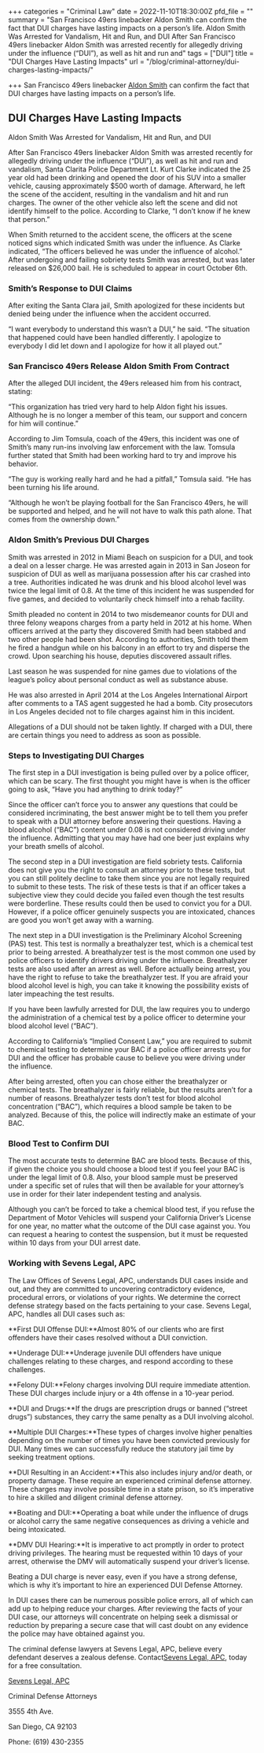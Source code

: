 +++
categories = "Criminal Law"
date = 2022-11-10T18:30:00Z
pfd_file = ""
summary = "San Francisco 49ers linebacker Aldon Smith can confirm the fact that DUI charges have lasting impacts on a person’s life. Aldon Smith Was Arrested for Vandalism, Hit and Run, and DUI After San Francisco 49ers linebacker Aldon Smith was arrested recently for allegedly driving under the influence (“DUI”), as well as hit and run and"
tags = ["DUI"]
title = "DUI Charges Have Lasting Impacts"
url = "/blog/criminal-attorney/dui-charges-lasting-impacts/"

+++
San Francisco 49ers linebacker [Aldon Smith](https://www.sevenslegal.com/) can confirm the fact that DUI charges have lasting impacts on a person’s life.

## DUI Charges Have Lasting Impacts

Aldon Smith Was Arrested for Vandalism, Hit and Run, and DUI

After San Francisco 49ers linebacker Aldon Smith was arrested recently for allegedly driving under the influence (“DUI”), as well as hit and run and vandalism, Santa Clarita Police Department Lt. Kurt Clarke indicated the 25 year old had been drinking and opened the door of his SUV into a smaller vehicle, causing approximately $500 worth of damage. Afterward, he left the scene of the accident, resulting in the vandalism and hit and run charges. The owner of the other vehicle also left the scene and did not identify himself to the police. According to Clarke, “I don’t know if he knew that person.”

When Smith returned to the accident scene, the officers at the scene noticed signs which indicated Smith was under the influence. As Clarke indicated, “The officers believed he was under the influence of alcohol.” After undergoing and failing sobriety tests Smith was arrested, but was later released on $26,000 bail. He is scheduled to appear in court October 6th.

### Smith’s Response to DUI Claims

After exiting the Santa Clara jail, Smith apologized for these incidents but denied being under the influence when the accident occurred.

“I want everybody to understand this wasn’t a DUI,” he said. “The situation that happened could have been handled differently. I apologize to everybody I did let down and I apologize for how it all played out.”

### San Francisco 49ers Release Aldon Smith From Contract

After the alleged DUI incident, the 49ers released him from his contract, stating:

“This organization has tried very hard to help Aldon fight his issues. Although he is no longer a member of this team, our support and concern for him will continue.”

According to Jim Tomsula, coach of the 49ers, this incident was one of Smith’s many run-ins involving law enforcement with the law. Tomsula further stated that Smith had been working hard to try and improve his behavior.

“The guy is working really hard and he had a pitfall,” Tomsula said. “He has been turning his life around.

“Although he won’t be playing football for the San Francisco 49ers, he will be supported and helped, and he will not have to walk this path alone. That comes from the ownership down.”

### Aldon Smith’s Previous DUI Charges

Smith was arrested in 2012 in Miami Beach on suspicion for a DUI, and took a deal on a lesser charge. He was arrested again in 2013 in San Joseon for suspicion of DUI as well as marijuana possession after his car crashed into a tree. Authorities indicated he was drunk and his blood alcohol level was twice the legal limit of 0.8. At the time of this incident he was suspended for five games, and decided to voluntarily check himself into a rehab facility.

Smith pleaded no content in 2014 to two misdemeanor counts for DUI and three felony weapons charges from a party held in 2012 at his home. When officers arrived at the party they discovered Smith had been stabbed and two other people had been shot. According to authorities, Smith told them he fired a handgun while on his balcony in an effort to try and disperse the crowd. Upon searching his house, deputies discovered assault rifles.

Last season he was suspended for nine games due to violations of the league’s policy about personal conduct as well as substance abuse.

He was also arrested in April 2014 at the Los Angeles International Airport after comments to a TAS agent suggested he had a bomb. City prosecutors in Los Angeles decided not to file charges against him in this incident.

Allegations of a DUI should not be taken lightly. If charged with a DUI, there are certain things you need to address as soon as possible.

### Steps to Investigating DUI Charges

The first step in a DUI investigation is being pulled over by a police officer, which can be scary. The first thought you might have is when is the officer going to ask, “Have you had anything to drink today?”

Since the officer can’t force you to answer any questions that could be considered incriminating, the best answer might be to tell them you prefer to speak with a DUI attorney before answering their questions. Having a blood alcohol (“BAC”) content under 0.08 is not considered driving under the influence. Admitting that you may have had one beer just explains why your breath smells of alcohol.

The second step in a DUI investigation are field sobriety tests. California does not give you the right to consult an attorney prior to these tests, but you can still politely decline to take them since you are not legally required to submit to these tests. The risk of these tests is that if an officer takes a subjective view they could decide you failed even though the test results were borderline. These results could then be used to convict you for a DUI. However, if a police officer genuinely suspects you are intoxicated, chances are good you won’t get away with a warning.

The next step in a DUI investigation is the Preliminary Alcohol Screening (PAS) test. This test is normally a breathalyzer test, which is a chemical test prior to being arrested. A breathalyzer test is the most common one used by police officers to identify drivers driving under the influence. Breathalyzer tests are also used after an arrest as well. Before actually being arrest, you have the right to refuse to take the breathalyzer test. If you are afraid your blood alcohol level is high, you can take it knowing the possibility exists of later impeaching the test results.

If you have been lawfully arrested for DUI, the law requires you to undergo the administration of a chemical test by a police officer to determine your blood alcohol level (“BAC”).

According to California’s “Implied Consent Law,” you are required to submit to chemical testing to determine your BAC if a police officer arrests you for DUI and the officer has probable cause to believe you were driving under the influence.

After being arrested, often you can chose either the breathalyzer or chemical tests. The breathalyzer is fairly reliable, but the results aren’t for a number of reasons. Breathalyzer tests don’t test for blood alcohol concentration (“BAC”), which requires a blood sample be taken to be analyzed. Because of this, the police will indirectly make an estimate of your BAC.

### Blood Test to Confirm DUI

The most accurate tests to determine BAC are blood tests. Because of this, if given the choice you should choose a blood test if you feel your BAC is under the legal limit of 0.8. Also, your blood sample must be preserved under a specific set of rules that will then be available for your attorney’s use in order for their later independent testing and analysis.

Although you can’t be forced to take a chemical blood test, if you refuse the Department of Motor Vehicles will suspend your California Driver’s License for one year, no matter what the outcome of the DUI case against you. You can request a hearing to contest the suspension, but it must be requested within 10 days from your DUI arrest date.

### Working with Sevens Legal, APC

The Law Offices of Sevens Legal, APC, understands DUI cases inside and out, and they are committed to uncovering contradictory evidence, procedural errors, or violations of your rights. We determine the correct defense strategy based on the facts pertaining to your case. Sevens Legal, APC, handles all DUI cases such as:

\**First DUI Offense DUI:**Almost 80% of our clients who are first offenders have their cases resolved without a DUI conviction.

\**Underage DUI:**Underage juvenile DUI offenders have unique challenges relating to these charges, and respond according to these challenges.

\**Felony DUI:**Felony charges involving DUI require immediate attention. These DUI charges include injury or a 4th offense in a 10-year period.

\**DUI and Drugs:**If the drugs are prescription drugs or banned (“street drugs”) substances, they carry the same penalty as a DUI involving alcohol.

\**Multiple DUI Charges:**These types of charges involve higher penalties depending on the number of times you have been convicted previously for DUI. Many times we can successfully reduce the statutory jail time by seeking treatment options.

\**DUI Resulting in an Accident:**This also includes injury and/or death, or property damage. These require an experienced criminal defense attorney. These charges may involve possible time in a state prison, so it’s imperative to hire a skilled and diligent criminal defense attorney.

\**Boating and DUI:**Operating a boat while under the influence of drugs or alcohol carry the same negative consequences as driving a vehicle and being intoxicated.

\**DMV DUI Hearing:**It is imperative to act promptly in order to protect driving privileges. The hearing must be requested within 10 days of your arrest, otherwise the DMV will automatically suspend your driver’s license.

Beating a DUI charge is never easy, even if you have a strong defense, which is why it’s important to hire an experienced DUI Defense Attorney.

In DUI cases there can be numerous possible police errors, all of which can add up to helping reduce your charges. After reviewing the facts of your DUI case, our attorneys will concentrate on helping seek a dismissal or reduction by preparing a secure case that will cast doubt on any evidence the police may have obtained against you.

The criminal defense lawyers at Sevens Legal, APC, believe every defendant deserves a zealous defense. Contact[Sevens Legal, APC](https://www.sevenslegal.com/ "Sevens Legal, APC"), today for a free consultation.

[Sevens Legal, APC](https://www.sevenslegal.com/ "Sevens Legal, APC")

Criminal Defense Attorneys

3555 4th Ave.

San Diego, CA 92103

Phone: (619) 430-2355
